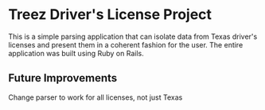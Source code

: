 # Treez Driver's License Project

This is a simple parsing application that can isolate data from Texas driver's licenses and present them in a coherent fashion
for the user. The entire application was built using Ruby on Rails.

## Future Improvements

Change parser to work for all licenses, not just Texas
